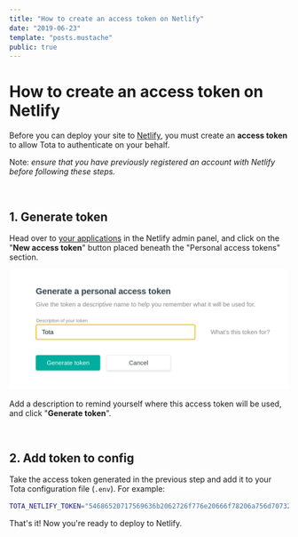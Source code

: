 ```yaml
---
title: "How to create an access token on Netlify"
date: "2019-06-23"
template: "posts.mustache"
public: true
---
```


# How to create an access token on Netlify

Before you can deploy your site to [Netlify](https://netlify.com/), you must
create an **access token** to allow Tota to authenticate on your behalf.

Note: _ensure that you have previously registered an account with Netlify before
following these steps._

<br>

## 1. Generate token

Head over to [your applications](https://app.netlify.com/user/applications) in
the Netlify admin panel, and click on the "**New access token**" button placed
beneath the "Personal access tokens" section.

![Enter a description](/assets/img/posts/create-access-token-netlify.png)

Add a description to remind yourself where this access token will be used,
and click "**Generate token**".

<br>

## 2. Add token to config

Take the access token generated in the previous step and add it to your Tota
configuration file (`.env`). For example:

```bash
TOTA_NETLIFY_TOKEN="54686520717569636b2062726f776e20666f78206a756d7073206f7665722031"
```

That's it! Now you're ready to deploy to Netlify.

